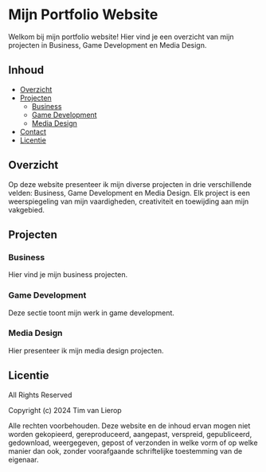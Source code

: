 # Mijn Portfolio Website

Welkom bij mijn portfolio website! Hier vind je een overzicht van mijn projecten in Business, Game Development en Media Design.

## Inhoud

* [Overzicht](#overzicht)
* [Projecten](#projecten)
  * [Business](#business)
  * [Game Development](#game-development)
  * [Media Design](#media-design)
* [Contact](#contact)
* [Licentie](#licentie)

## Overzicht

Op deze website presenteer ik mijn diverse projecten in drie verschillende velden: Business, Game Development en Media Design. Elk project is een weerspiegeling van mijn vaardigheden, creativiteit en toewijding aan mijn vakgebied.

## Projecten

### Business

Hier vind je mijn business projecten.

### Game Development

Deze sectie toont mijn werk in game development.

### Media Design

Hier presenteer ik mijn media design projecten.


## Licentie

All Rights Reserved

Copyright (c) 2024 Tim van Lierop

Alle rechten voorbehouden. Deze website en de inhoud ervan mogen niet worden gekopieerd, gereproduceerd, aangepast, verspreid, gepubliceerd, gedownload, weergegeven, gepost of verzonden in welke vorm of op welke manier dan ook, zonder voorafgaande schriftelijke toestemming van de eigenaar.
